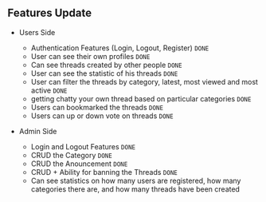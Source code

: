 ## Features Update
- Users Side
    - Authentication Features (Login, Logout, Register) `DONE`
    - User can see their own profiles `DONE`
    - Can see threads created by other people `DONE`
    - User can see the statistic of his threads `DONE`
    - User can filter the threads by category, latest, most viewed and most active `DONE`
    - getting chatty your own thread based on particular categories `DONE`
    - Users can bookmarked the threads `DONE`
    - Users can up or down vote on threads `DONE`

- Admin Side
    - Login and Logout Features `DONE`
    - CRUD the Category `DONE`
    - CRUD the Anouncement `DONE`
    - CRUD + Ability for banning the Threads `DONE`
    - Can see statistics on how many users are registered, how many categories there are, and how many threads have been created
